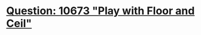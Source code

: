 [Question: 10673 "Play with Floor and Ceil"](http://uva.onlinejudge.org/external/106/10673.html)
===
